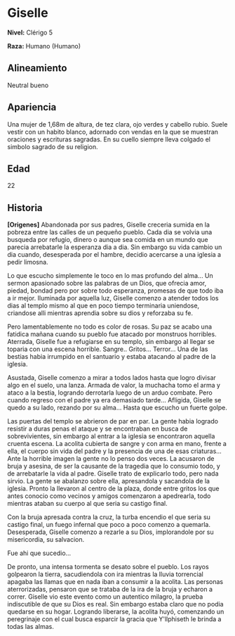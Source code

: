 # Giselle

**Nivel:** Clérigo 5

**Raza:** Humano (Humano)

## Alineamiento
Neutral bueno

## Apariencia
Una mujer de 1,68m de altura, de tez clara, ojo verdes y cabello rubio. Suele vestir con un habito blanco, adornado con vendas en la que se muestran oraciones y escrituras sagradas. En su cuello siempre lleva colgado el simbolo sagrado de su religion.

## Edad
22

## Historia
**[Origenes]**
Abandonada por sus padres, Giselle creceria sumida en la pobreza entre las calles de un pequeño pueblo. Cada dia se volvia una busqueda por refugio, dinero o aunque sea comida en un mundo que parecia arrebatarle la esperanza dia a dia. Sin embargo su vida cambio un dia cuando, desesperada por el hambre, decidio acercarse a una iglesia a pedir limosna.  

Lo que escucho simplemente le toco en lo mas profundo del alma... Un sermon apasionado sobre las palabras de un Dios, que ofrecia amor, piedad, bondad pero por sobre todo esperanza, promesas de que todo iba a ir mejor. Iluminada por aquella luz, Giselle comenzo a atender todos los dias al templo mismo al que en poco tiempo terminaria uniendose, criandose alli mientras aprendia sobre su dios y reforzaba su fe.

Pero lamentablemente no todo es color de rosas. Su paz se acabo una fatidica mañana cuando su pueblo fue atacado por monstruos horribles. Aterrada, Giselle fue a refugiarse en su templo, sin embargo al llegar se toparia con una escena horrible. Sangre.. Gritos... Terror... Una de las bestias habia irrumpido en el santuario y estaba atacando al padre de la iglesia.

Asustada, Giselle comenzo a mirar a todos lados hasta que logro divisar algo en el suelo, una lanza. Armada de valor, la muchacha tomo el arma y ataco a la bestia, logrando derrotarla luego de un arduo combate. Pero cuando regreso con el padre ya era demasiado tarde... Afligida, Giselle se quedo a su lado, rezando por su alma... Hasta que escucho un fuerte golpe.

Las puertas del templo se abrieron de par en par. La gente habia logrado resistir a duras penas el ataque y se encontraban en busca de sobrevivientes, sin embargo al entrar a la iglesia se encontraron aquella cruenta escena. La acolita cubierta de sangre y con arma en mano, frente a ella, el cuerpo sin vida del padre y la presencia de una de esas criaturas... Ante la horrible imagen la gente no lo penso dos veces. La acusaron de bruja y asesina, de ser la causante de la tragedia que lo consumio todo, y de arrebatarle la vida al padre. Giselle trato de explicarlo todo, pero nada sirvio. La gente se abalanzo sobre ella, apresandola y sacandola de la iglesia. Pronto la llevaron al centro de la plaza, donde entre gritos los que antes conocio como vecinos y amigos comenzaron a apedrearla, todo mientras ataban su cuerpo al que seria su castigo final. 

Con la bruja apresada contra la cruz, la turba encendio el que seria su castigo final, un fuego infernal que poco a poco comenzo a quemarla. Desesperada, Giselle comenzo a rezarle a su Dios, implorandole por su misericordia, su salvacion.

Fue ahi que sucedio... 

De pronto, una intensa tormenta se desato sobre el pueblo. Los rayos golpearon la tierra, sacudiendola con ira mientras la lluvia torrencial apagaba las llamas que en nada iban a consumir a la acolita. Las personas aterrorizadas, pensaron que se trataba de la ira de la bruja y echaron a correr. Giselle vio este evento como un autentico milagro, la prueba indiscutible de que su Dios es real. Sin embargo estaba claro que no podia quedarse en su hogar. Logrando liberarse, la acolita huyó, comenzando un peregrinaje con el cual busca esparcir la gracia que Y'llphiseth le brinda a todas las almas.

